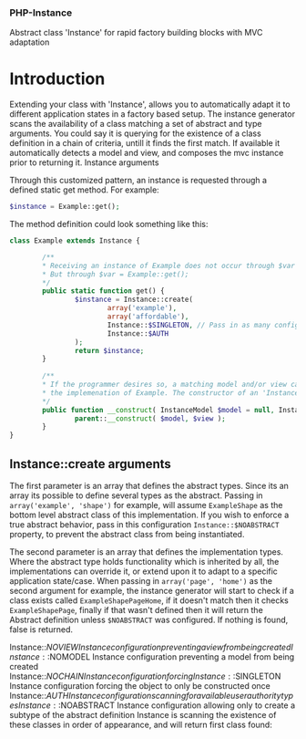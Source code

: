 ### PHP-Instance
Abstract class 'Instance' for rapid factory building blocks with MVC adaptation

# Introduction

Extending your class with 'Instance', allows you to automatically adapt it to different application states in a factory based setup. The instance generator scans the availability of a class matching a set of abstract and type arguments. You could say it is querying for the existence of a class definition in a chain of criteria, untill it finds the first match. If available it automatically detects a model and view, and composes the mvc instance prior to returning it.
Instance arguments

Through this customized pattern, an instance is requested through a defined static get method. For example:
```php
$instance = Example::get();
```

The method definition could look something like this:
```php
class Example extends Instance {

        /**
        * Receiving an instance of Example does not occur through $var = new Example();
        * But through $var = Example::get();
        */
        public static function get() {
                $instance = Instance::create( 
                        array('example'), 
                        array('affordable'), 
                        Instance::$SINGLETON, // Pass in as many configurations after the second argument
                        Instance::$AUTH 
                );
                return $instance;
        }
        
        /**
        * If the programmer desires so, a matching model and/or view can be defined for 
        * the implemenation of Example. The constructor of an 'Instance' always accepts a model and view argument.
        */
        public function __construct( InstanceModel $model = null, InstanceView $view = null ) {
                parent::__construct( $model, $view );
        }
}
```

## Instance::create arguments

The first parameter is an array that defines the abstract types. Since its an array its possible to define several types as the abstract. Passing in `array('example', 'shape')` for example, will assume `ExampleShape` as the bottom level abstract class of this implementation. If you wish to enforce a true abstract behavior, pass in this configuration `Instance::$NOABSTRACT` property, to prevent the abstract class from being instantiated.

The second parameter is an array that defines the implementation types. Where the abstract type holds functionality which is inherited by all, the implementations can override it, or extend upon it to adapt to a specific application state/case. When passing in `array('page', 'home')` as the second argument for example, the instance generator will start to check if a class exists called `ExampleShapePageHome`, if it doesn't match then it checks `ExampleShapePage`, finally if that wasn't defined then it will return the Abstract definition unless `$NOABSTRACT` was configured. If nothing is found, false is returned. 

Instance::$NOVIEW Instance configuration preventing a view from being created Instance::$NOMODEL Instance configuration preventing a model from being created Instance::$NOCHAIN Instance configuration forcing Instance::$SINGLETON Instance configuration forcing the object to only be constructed once Instance::$AUTH Instance configuration scanning for available user authority types Instance::$NOABSTRACT Instance configuration allowing only to create a subtype of the abstract definition
Instance is scanning the existence of these classes in order of appearance, and will return first class found:

